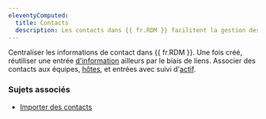 ```yaml
---
eleventyComputed:
  title: Contacts
  description: Les contacts dans {{ fr.RDM }} facilitent la gestion des informations de contact en les centralisant.
---
```

Centraliser les informations de contact dans {{ fr.RDM }}. Une fois créé, réutiliser une entrée [d'information](/rdm/windows/concepts/basic-concepts/information/) ailleurs par le biais de liens. Associer des contacts aux équipes, [hôtes](/rdm/windows/concepts/intermediate-concepts/host-linking-management/), et entrées avec suivi d'[actif](/rdm/windows/concepts/intermediate-concepts/it-asset/).

### Sujets associés

* [Importer des contacts](/rdm/windows/commands/file/import/contacts/#import-from-contact)

